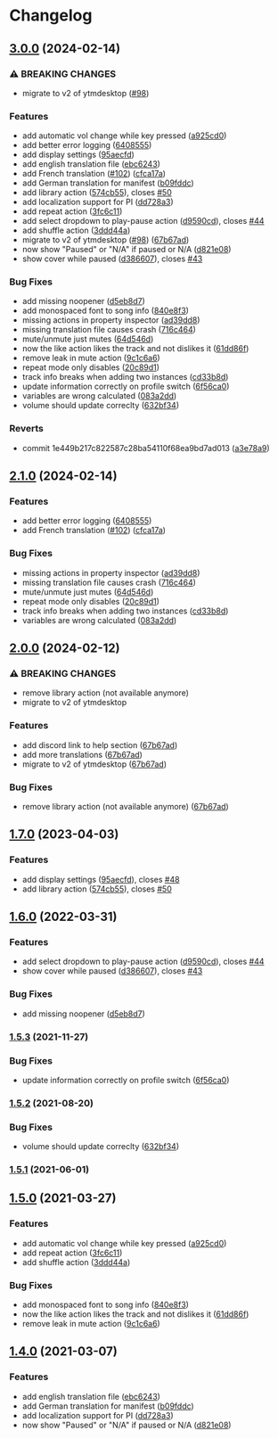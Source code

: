 # Changelog

## [3.0.0](https://github.com/XeroxDev/YTMD-StreamDeck/compare/v2.1.0...v3.0.0) (2024-02-14)


### ⚠ BREAKING CHANGES

* migrate to v2 of ytmdesktop ([#98](https://github.com/XeroxDev/YTMD-StreamDeck/issues/98))

### Features

* add automatic vol change while key pressed ([a925cd0](https://github.com/XeroxDev/YTMD-StreamDeck/commit/a925cd0a5060c10dbaf7072fb455950452565a84))
* add better error logging ([6408555](https://github.com/XeroxDev/YTMD-StreamDeck/commit/6408555e11cd6bbc16c70a6608bbd1208cf95ca4))
* add display settings ([95aecfd](https://github.com/XeroxDev/YTMD-StreamDeck/commit/95aecfde6b8b0b8333a4bd231c0b41ea9e022a8e))
* add english translation file ([ebc6243](https://github.com/XeroxDev/YTMD-StreamDeck/commit/ebc6243007e1b45a94624591865154e24496e550))
* add French translation ([#102](https://github.com/XeroxDev/YTMD-StreamDeck/issues/102)) ([cfca17a](https://github.com/XeroxDev/YTMD-StreamDeck/commit/cfca17a615a429eb3189e095fe037e6b93d1c784))
* add German translation for manifest ([b09fddc](https://github.com/XeroxDev/YTMD-StreamDeck/commit/b09fddcc6b9bb046c99a73ad087530c575c538c0))
* add library action ([574cb55](https://github.com/XeroxDev/YTMD-StreamDeck/commit/574cb552fab057517a8de1e91cf7cf746fa0056e)), closes [#50](https://github.com/XeroxDev/YTMD-StreamDeck/issues/50)
* add localization support for PI ([dd728a3](https://github.com/XeroxDev/YTMD-StreamDeck/commit/dd728a3c33252b41f47f0a5768ed9c5ba4348ddf))
* add repeat action ([3fc6c11](https://github.com/XeroxDev/YTMD-StreamDeck/commit/3fc6c11c19671d3622e0a2e57decc2db68b17bbf))
* add select dropdown to play-pause action ([d9590cd](https://github.com/XeroxDev/YTMD-StreamDeck/commit/d9590cdf510d23fbcda557b7987ea2d51a89628f)), closes [#44](https://github.com/XeroxDev/YTMD-StreamDeck/issues/44)
* add shuffle action ([3ddd44a](https://github.com/XeroxDev/YTMD-StreamDeck/commit/3ddd44a64adf595f1bd3e40ec16b9cde519cc074))
* migrate to v2 of ytmdesktop ([#98](https://github.com/XeroxDev/YTMD-StreamDeck/issues/98)) ([67b67ad](https://github.com/XeroxDev/YTMD-StreamDeck/commit/67b67ad9a5a916c45e1ab933af55f7084540964e))
* now show "Paused" or "N/A" if paused or N/A ([d821e08](https://github.com/XeroxDev/YTMD-StreamDeck/commit/d821e087be89ca07ddbe27a9d3fd2e4a0b2c76da))
* show cover while paused ([d386607](https://github.com/XeroxDev/YTMD-StreamDeck/commit/d3866074767d58cd55d5e26f9698c92a1b11041d)), closes [#43](https://github.com/XeroxDev/YTMD-StreamDeck/issues/43)


### Bug Fixes

* add missing noopener ([d5eb8d7](https://github.com/XeroxDev/YTMD-StreamDeck/commit/d5eb8d700e148f5a21c97b91da5efa942f1f9e22))
* add monospaced font to song info ([840e8f3](https://github.com/XeroxDev/YTMD-StreamDeck/commit/840e8f3018a6c4b7eb59255fef5cefa3d8f5b5d9))
* missing actions in property inspector ([ad39dd8](https://github.com/XeroxDev/YTMD-StreamDeck/commit/ad39dd8677306601f0d5b169a99b39856d643fd9))
* missing translation file causes crash ([716c464](https://github.com/XeroxDev/YTMD-StreamDeck/commit/716c464578b291cfdff41f52fb88fbc074541373))
* mute/unmute just mutes ([64d546d](https://github.com/XeroxDev/YTMD-StreamDeck/commit/64d546dab289078e9c58c5760c1ac727261fa85e))
* now the like action likes the track and not dislikes it ([61dd86f](https://github.com/XeroxDev/YTMD-StreamDeck/commit/61dd86f09f129afbde69878601d834c1531d8a06))
* remove leak in mute action ([9c1c6a6](https://github.com/XeroxDev/YTMD-StreamDeck/commit/9c1c6a64e920bc126e3faf1ad9c0b77f597ae980))
* repeat mode only disables ([20c89d1](https://github.com/XeroxDev/YTMD-StreamDeck/commit/20c89d1e0d4f29bcf6ad64977dbeef9926972623))
* track info breaks when adding two instances ([cd33b8d](https://github.com/XeroxDev/YTMD-StreamDeck/commit/cd33b8da4ad36c46bd14324cab0ebe7afc9acf8f))
* update information correctly on profile switch ([6f56ca0](https://github.com/XeroxDev/YTMD-StreamDeck/commit/6f56ca0243fd1b83439cd41c397ea935da98866c))
* variables are wrong calculated ([083a2dd](https://github.com/XeroxDev/YTMD-StreamDeck/commit/083a2dd40bcd6d461e806b3d52a972c25637e1cf))
* volume should update correclty ([632bf34](https://github.com/XeroxDev/YTMD-StreamDeck/commit/632bf342864169e3c84b7f2b20494698a7b167ec))


### Reverts

* commit 1e449b217c822587c28ba54110f68ea9bd7ad013 ([a3e78a9](https://github.com/XeroxDev/YTMD-StreamDeck/commit/a3e78a99e3ac436e44cd70346eaeccf7610455ac))

## [2.1.0](https://github.com/XeroxDev/YTMD-StreamDeck/compare/v2.0.0...v2.1.0) (2024-02-14)


### Features

* add better error logging ([6408555](https://github.com/XeroxDev/YTMD-StreamDeck/commit/6408555e11cd6bbc16c70a6608bbd1208cf95ca4))
* add French translation ([#102](https://github.com/XeroxDev/YTMD-StreamDeck/issues/102)) ([cfca17a](https://github.com/XeroxDev/YTMD-StreamDeck/commit/cfca17a615a429eb3189e095fe037e6b93d1c784))


### Bug Fixes

* missing actions in property inspector ([ad39dd8](https://github.com/XeroxDev/YTMD-StreamDeck/commit/ad39dd8677306601f0d5b169a99b39856d643fd9))
* missing translation file causes crash ([716c464](https://github.com/XeroxDev/YTMD-StreamDeck/commit/716c464578b291cfdff41f52fb88fbc074541373))
* mute/unmute just mutes ([64d546d](https://github.com/XeroxDev/YTMD-StreamDeck/commit/64d546dab289078e9c58c5760c1ac727261fa85e))
* repeat mode only disables ([20c89d1](https://github.com/XeroxDev/YTMD-StreamDeck/commit/20c89d1e0d4f29bcf6ad64977dbeef9926972623))
* track info breaks when adding two instances ([cd33b8d](https://github.com/XeroxDev/YTMD-StreamDeck/commit/cd33b8da4ad36c46bd14324cab0ebe7afc9acf8f))
* variables are wrong calculated ([083a2dd](https://github.com/XeroxDev/YTMD-StreamDeck/commit/083a2dd40bcd6d461e806b3d52a972c25637e1cf))

## [2.0.0](https://github.com/XeroxDev/YTMD-StreamDeck/compare/v1.7.0...v2.0.0) (2024-02-12)


### ⚠ BREAKING CHANGES

* remove library action (not available anymore)
* migrate to v2 of ytmdesktop

### Features

* add discord link to help section ([67b67ad](https://github.com/XeroxDev/YTMD-StreamDeck/commit/67b67ad9a5a916c45e1ab933af55f7084540964e))
* add more translations ([67b67ad](https://github.com/XeroxDev/YTMD-StreamDeck/commit/67b67ad9a5a916c45e1ab933af55f7084540964e))
* migrate to v2 of ytmdesktop ([67b67ad](https://github.com/XeroxDev/YTMD-StreamDeck/commit/67b67ad9a5a916c45e1ab933af55f7084540964e))


### Bug Fixes

* remove library action (not available anymore) ([67b67ad](https://github.com/XeroxDev/YTMD-StreamDeck/commit/67b67ad9a5a916c45e1ab933af55f7084540964e))

## [1.7.0](https://github.com/XeroxDev/YTMD-StreamDeck/compare/v1.6.0...v1.7.0) (2023-04-03)


### Features

* add display settings ([95aecfd](https://github.com/XeroxDev/YTMD-StreamDeck/commit/95aecfde6b8b0b8333a4bd231c0b41ea9e022a8e)), closes [#48](https://github.com/XeroxDev/YTMD-StreamDeck/issues/48)
* add library action ([574cb55](https://github.com/XeroxDev/YTMD-StreamDeck/commit/574cb552fab057517a8de1e91cf7cf746fa0056e)), closes [#50](https://github.com/XeroxDev/YTMD-StreamDeck/issues/50)

## [1.6.0](https://github.com/XeroxDev/YTMD-StreamDeck/compare/v1.5.3...v1.6.0) (2022-03-31)


### Features

* add select dropdown to play-pause action ([d9590cd](https://github.com/XeroxDev/YTMD-StreamDeck/commit/d9590cdf510d23fbcda557b7987ea2d51a89628f)), closes [#44](https://github.com/XeroxDev/YTMD-StreamDeck/issues/44)
* show cover while paused ([d386607](https://github.com/XeroxDev/YTMD-StreamDeck/commit/d3866074767d58cd55d5e26f9698c92a1b11041d)), closes [#43](https://github.com/XeroxDev/YTMD-StreamDeck/issues/43)


### Bug Fixes

* add missing noopener ([d5eb8d7](https://github.com/XeroxDev/YTMD-StreamDeck/commit/d5eb8d700e148f5a21c97b91da5efa942f1f9e22))

### [1.5.3](https://github.com/XeroxDev/YTMD-StreamDeck/compare/v1.5.2...v1.5.3) (2021-11-27)


### Bug Fixes

* update information correctly on profile switch ([6f56ca0](https://github.com/XeroxDev/YTMD-StreamDeck/commit/6f56ca0243fd1b83439cd41c397ea935da98866c))

### [1.5.2](https://github.com/XeroxDev/YTMD-StreamDeck/compare/v1.5.1...v1.5.2) (2021-08-20)


### Bug Fixes

* volume should update correclty ([632bf34](https://github.com/XeroxDev/YTMD-StreamDeck/commit/632bf342864169e3c84b7f2b20494698a7b167ec))

### [1.5.1](https://github.com/XeroxDev/YTMD-StreamDeck/compare/v1.5.0...v1.5.1) (2021-06-01)

## [1.5.0](https://github.com/XeroxDev/YTMD-StreamDeck/compare/v1.4.0...v1.5.0) (2021-03-27)


### Features

* add automatic vol change while key pressed ([a925cd0](https://github.com/XeroxDev/YTMD-StreamDeck/commit/a925cd0a5060c10dbaf7072fb455950452565a84))
* add repeat action ([3fc6c11](https://github.com/XeroxDev/YTMD-StreamDeck/commit/3fc6c11c19671d3622e0a2e57decc2db68b17bbf))
* add shuffle action ([3ddd44a](https://github.com/XeroxDev/YTMD-StreamDeck/commit/3ddd44a64adf595f1bd3e40ec16b9cde519cc074))


### Bug Fixes

* add monospaced font to song info ([840e8f3](https://github.com/XeroxDev/YTMD-StreamDeck/commit/840e8f3018a6c4b7eb59255fef5cefa3d8f5b5d9))
* now the like action likes the track and not dislikes it ([61dd86f](https://github.com/XeroxDev/YTMD-StreamDeck/commit/61dd86f09f129afbde69878601d834c1531d8a06))
* remove leak in mute action ([9c1c6a6](https://github.com/XeroxDev/YTMD-StreamDeck/commit/9c1c6a64e920bc126e3faf1ad9c0b77f597ae980))

## [1.4.0](https://github.com/XeroxDev/YTMD-StreamDeck/compare/v1.3.0...v1.4.0) (2021-03-07)


### Features

* add english translation file ([ebc6243](https://github.com/XeroxDev/YTMD-StreamDeck/commit/ebc6243007e1b45a94624591865154e24496e550))
* add German translation for manifest ([b09fddc](https://github.com/XeroxDev/YTMD-StreamDeck/commit/b09fddcc6b9bb046c99a73ad087530c575c538c0))
* add localization support for PI ([dd728a3](https://github.com/XeroxDev/YTMD-StreamDeck/commit/dd728a3c33252b41f47f0a5768ed9c5ba4348ddf))
* now show "Paused" or "N/A" if paused or N/A ([d821e08](https://github.com/XeroxDev/YTMD-StreamDeck/commit/d821e087be89ca07ddbe27a9d3fd2e4a0b2c76da))
